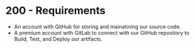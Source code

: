 # 200 - Requirements

- An account with GitHub for storing and mainatining our source code.
- A premium account with GitLab to connect with our GitHub repository to Build, Test, and Deploy our artifacts. 
